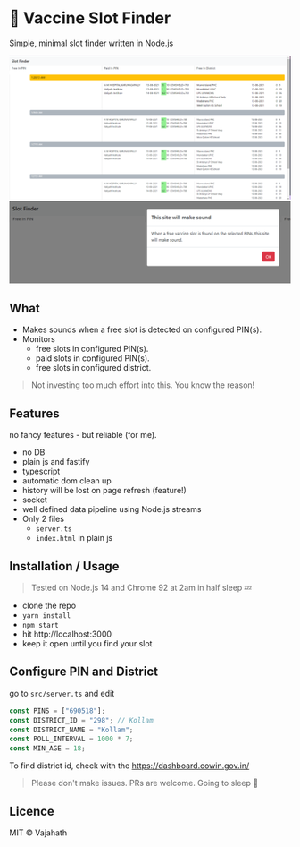 # 💉 Vaccine Slot Finder

Simple, minimal slot finder written in Node.js

![](demo.png) ![](demo-2.png)

## What

- Makes sounds when a free slot is detected on configured PIN(s).
- Monitors
  - free slots in configured PIN(s).
  - paid slots in configured PIN(s).
  - free slots in configured district.

> Not investing too much effort into this. You know the reason!

## Features

no fancy features - but reliable (for me).

- no DB
- plain js and fastify
- typescript
- automatic dom clean up
- history will be lost on page refresh (feature!)
- socket
- well defined data pipeline using Node.js streams
- Only 2 files
  - `server.ts`
  - `index.html` in plain js

## Installation / Usage

> Tested on Node.js 14 and Chrome 92 at 2am in half sleep 💤

- clone the repo
- `yarn install`
- `npm start`
- hit http://localhost:3000
- keep it open until you find your slot

## Configure PIN and District

go to `src/server.ts` and edit

```ts
const PINS = ["690518"];
const DISTRICT_ID = "298"; // Kollam
const DISTRICT_NAME = "Kollam";
const POLL_INTERVAL = 1000 * 7;
const MIN_AGE = 18;
```

To find district id, check with the https://dashboard.cowin.gov.in/

> Please don't make issues. PRs are welcome. Going to sleep 🛌

## Licence

MIT &copy; Vajahath

